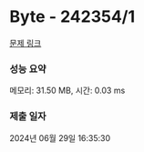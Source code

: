# Byte - 242354/1 

[문제 링크](https://level.goorm.io/exam/242354/byte/quiz/1) 

### 성능 요약

메모리: 31.50 MB, 시간: 0.03 ms

### 제출 일자

2024년 06월 29일 16:35:30

